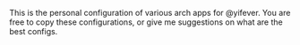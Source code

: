 This is the personal configuration of various arch apps for @yifever. 
You are free to copy these configurations, or give me suggestions on what are the best configs.

